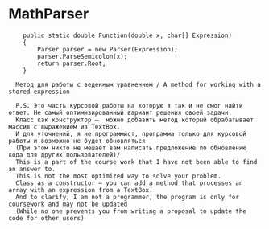 # MathParser

        public static double Function(double x, char[] Expression) 
        {
            Parser parser = new Parser(Expression);
            parser.ParseSemicolon(x);
            return parser.Root;
        }

      Метод для работы с веденным уравнением / A method for working with a stored expression

      P.S. Это часть курсовой работы на которую я так и не смог найти ответ. Не самый оптимизированный вариант решения своей задачи. 
      Класс как конструктор –  можно добавить метод который обрабатывает массив с выражением из TextBox. 
      И для уточнений, я не программист, программа только для курсовой работы и возможно не будет обновляться
      (При этом никто не мешает вам написать предложение по обновлению кода для других пользователей)/
      This is a part of the course work that I have not been able to find an answer to. 
      This is not the most optimized way to solve your problem. 
      Class as a constructor – you can add a method that processes an array with an expression from a TextBox.
      And to clarify, I am not a programmer, the program is only for coursework and may not be updated 
      (While no one prevents you from writing a proposal to update the code for other users)
